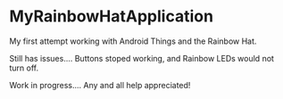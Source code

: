 # MyRainbowHatApplication

My first attempt working with Android Things and the Rainbow Hat.

Still has issues.... Buttons stoped working, and Rainbow LEDs would not turn off.

Work in progress.... Any and all help appreciated!
